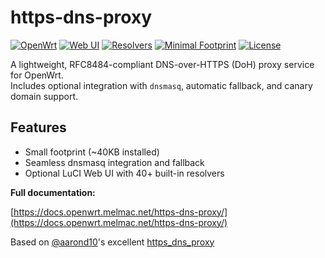 # https-dns-proxy

[![OpenWrt](https://img.shields.io/badge/OpenWrt-Compatible-blueviolet)](https://openwrt.org)
[![Web UI](https://img.shields.io/badge/Web_UI-Available-blue)](https://docs.openwrt.melmac.net/https-dns-proxy/)
[![Resolvers](https://img.shields.io/badge/Resolvers-40%2B%20Built--in-brightgreen)](https://docs.openwrt.melmac.net/https-dns-proxy/)
[![Minimal Footprint](https://img.shields.io/badge/Size-~40KB-green)](https://github.com/stangri/https-dns-proxy)
[![License](https://img.shields.io/badge/License-MIT-lightgrey)](https://github.com/stangri/https-dns-proxy/blob/master/LICENSE)

A lightweight, RFC8484-compliant DNS-over-HTTPS (DoH) proxy service for OpenWrt.  
Includes optional integration with `dnsmasq`, automatic fallback, and canary domain support.

## Features

- Small footprint (~40KB installed)
- Seamless dnsmasq integration and fallback
- Optional LuCI Web UI with 40+ built-in resolvers

**Full documentation:**

[https://docs.openwrt.melmac.net/https-dns-proxy/](https://docs.openwrt.melmac.net/https-dns-proxy/)

Based on [@aarond10](https://github.com/aarond10)'s excellent [https_dns_proxy](https://github.com/aarond10/https_dns_proxy)

